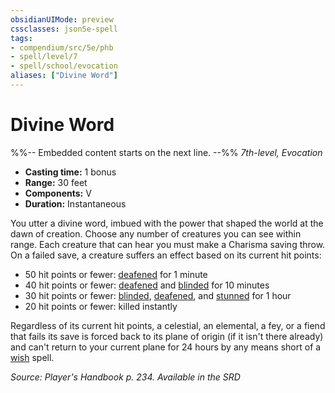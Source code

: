 ```yaml
---
obsidianUIMode: preview
cssclasses: json5e-spell
tags:
- compendium/src/5e/phb
- spell/level/7
- spell/school/evocation
aliases: ["Divine Word"]
---
```

# Divine Word
%%-- Embedded content starts on the next line. --%%
*7th-level, Evocation*  

- **Casting time:** 1 bonus
- **Range:** 30 feet
- **Components:** V
- **Duration:** Instantaneous

You utter a divine word, imbued with the power that shaped the world at the dawn of creation. Choose any number of creatures you can see within range. Each creature that can hear you must make a Charisma saving throw. On a failed save, a creature suffers an effect based on its current hit points:

- 50 hit points or fewer: [deafened](Mechanics/Rules/conditions.md#Deafened) for 1 minute  
- 40 hit points or fewer: [deafened](Mechanics/Rules/conditions.md#Deafened) and [blinded](Mechanics/Rules/conditions.md#Blinded) for 10 minutes  
- 30 hit points or fewer: [blinded](Mechanics/Rules/conditions.md#Blinded), [deafened](Mechanics/Rules/conditions.md#Deafened), and [stunned](Mechanics/Rules/conditions.md#Stunned) for 1 hour  
- 20 hit points or fewer: killed instantly  

Regardless of its current hit points, a celestial, an elemental, a fey, or a fiend that fails its save is forced back to its plane of origin (if it isn't there already) and can't return to your current plane for 24 hours by any means short of a [wish](Mechanics/spells/wish.md) spell.

*Source: Player's Handbook p. 234. Available in the <span title='Systems Reference Document (5.1)'>SRD</span>*